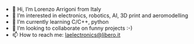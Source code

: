 - 👋 Hi, I’m Lorenzo Arrigoni from Italy
- 👀 I’m interested in electronics, robotics, AI, 3D print and aeromodelling
- 🌱 I’m currently learning C/C++, python
- 💞️ I’m looking to collaborate on funny projects :-)
- 📫 How to reach me: laelectronics@libero.it
<!---
loarri/loarri is a ✨ special ✨ repository because its `README.md` (this file) appears on your GitHub profile.
You can click the Preview link to take a look at your changes.
--->
